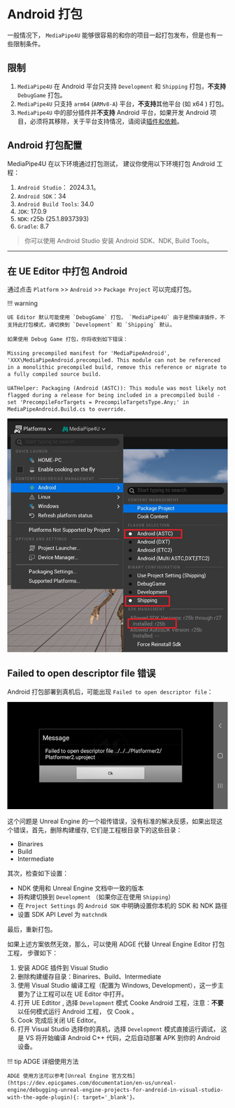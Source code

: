 
# Android 打包

一般情况下， `MediaPipe4U` 能够很容易的和你的项目一起打包发布，但是也有一些限制条件。   

## 限制

1. `MediaPipe4U` 在 Android 平台只支持 `Development` 和 `Shipping` 打包，**不支持** `DebugGame` 打包。
2. `MediaPipe4U` 只支持 `arm64` (`ARMv8-A`) 平台，**不支持**其他平台 (如 x64 ) 打包。
3. `MediaPipe4U` 中的部分插件并**不支持** Android 平台，如果开发 Android 项目，必须将其移除，关于平台支持情况，请阅读[插件和依赖](./plugin_content.md)。


## Android 打包配置

MediaPipe4U 在以下环境通过打包测试， 建议你使用以下环境打包 Android 工程：

1. `Android Studio`： 2024.3.1。   
2. `Android SDK`：34
3. `Android Build Tools`: 34.0
4. `JDK`: 17.0.9
5. `NDK`: r25b (25.1.8937393)
6. `Gradle`: 8.7

> 你可以使用 Android Studio 安装 Android SDK、NDK, Build Tools。
   
---  

## 在 UE Editor 中打包 Android

通过点击 `Platform` >> `Android` >> `Package Project` 可以完成打包。

!!! warning
	
	UE Editor 默认可能使用 `DebugGame` 打包， `MediaPipe4U` 由于是预编译插件，不支持此打包模式，请切换到 `Development` 和 `Shipping` 默认。

	如果使用 Debug Game 打包，你将收到如下错误：   

	Missing precompiled manifest for 'MediaPipeAndroid', 'XXX\MediaPipeAndroid.precompiled. This module can not be referenced in a monolithic precompiled build, remove this reference or migrate to a fully compiled source build.   

	UATHelper: Packaging (Android (ASTC)): This module was most likely not flagged during a release for being included in a precompiled build - set 'PrecompileForTargets = PrecompileTargetsType.Any;' in MediaPipeAndroid.Build.cs to override.



![Android Package](./images/android_package.jpg)


##  Failed to open descriptor file 错误

Android 打包部署到真机后，可能出现 `Failed to open descriptor file`：

![Failed to open descriptor file](./images/failed_to_open_descriptor.webp)

这个问题是 Unreal Engine 的一个祖传错误，没有标准的解决反感，如果出现这个错误，首先，删除构建缓存, 它们是工程根目录下的这些目录：

- Binarires
- Build 
- Intermediate 


其次，检查如下设置：

- NDK 使用和 Unreal Engine 文档中一致的版本
- 将构建切换到 `Development` （如果你正在使用 `Shipping`）
- 在 `Project Settings` 的 `Android SDK` 中明确设置你本机的 SDK 和 NDK 路径
- 设置 SDK API Level 为 `matchndk`

最后，重新打包。


如果上述方案依然无效，那么，可以使用 ADGE 代替 Unreal Engine Editor 打包工程， 步骤如下：   


1. 安装 ADGE 插件到 Visual Studio
2. 删除构建缓存目录：Binarires、Build、Intermediate
3. 使用 Visual Studio 编译工程（配置为 Windows, Development），这一步主要为了让工程可以在 UE Editor 中打开。
4. 打开 UE Edtitor , 选择 `Development` 模式 Cooke Android  工程，注意：**不要**以任何模式运行 Android 工程， 仅 Cook 。
5. Cook 完成后关闭 UE Editor。
6. 打开 Visual Studio 选择你的真机，选择 `Development` 模式直接运行调试， 这是 VS 将开始编译 Android C++ 代码，之后自动部署 APK 到你的 Android 设备。

!!! tip ADGE 详细使用方法
    
    ADGE 使用方法可以参考[Unreal Engine 官方文档](https://dev.epicgames.com/documentation/en-us/unreal-engine/debugging-unreal-engine-projects-for-android-in-visual-studio-with-the-agde-plugin){: target='_blank'}。
